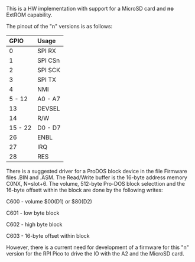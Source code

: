 This is a HW implementation with support for a MicroSD card and **no** ExtROM capability.

The pinout of the "n" versions is as follows:

| GPIO    | Usage     |
|:--------|:----------|
| 0       |  SPI RX   |
| 1       |  SPI CSn  |
| 2       |  SPI SCK  |
| 3       |  SPI TX   |
| 4       |  NMI      |
| 5 - 12  | A0 - A7   |
| 13      | DEVSEL    |
| 14      | R/W       |
| 15 - 22 | D0 - D7   |
| 26      | ENBL      |
| 27      |  IRQ      |
| 28      |  RES      |

There is a suggested driver for a ProDOS block device in the file Firmware files .BIN and .ASM.
The Read/Write buffer is the 16-byte address memory C0NX, N=slot+6. The volume, 512-byte Pro-DOS block selecttion and the 16-byte offsett within the block are done by the following writes:

C600 - volume $00(D1) or $80(D2)

C601 - low byte block

C602 - high byte block

C603 - 16-byte offset within block 

However, there is a current need for development of a firmware for this "n" version for the RPI Pico to drive the IO with the A2 and the MicroSD card.
